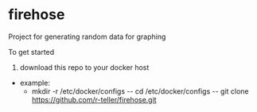 # firehose
Project for generating random data for graphing

To get started
1. download this repo to your docker host
  * example:
    * mkdir -r /etc/docker/configs
-- cd /etc/docker/configs
-- git clone https://github.com/r-teller/firehose.git
